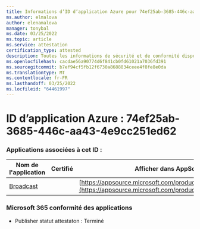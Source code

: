 ```yaml
---
title: Informations d’ID d’application Azure pour 74ef25ab-3685-446c-aa43-4e9cc251ed62
ms.author: elmalova
author: elenamalova
manager: tonybal
ms.date: 03/25/2022
ms.topic: article
ms.service: attestation
certification_type: attested
description: Toutes les informations de sécurité et de conformité disponibles pour 74ef25ab-3685-446c-aa43-4e9cc251ed62.
ms.openlocfilehash: cacdae56a90774d6f841cb0fd61021a7036fd391
ms.sourcegitcommit: b7ef94cf5fb12f6730a8688834ceee4f8fe8e0da
ms.translationtype: MT
ms.contentlocale: fr-FR
ms.lasthandoff: 03/25/2022
ms.locfileid: "64461997"
---
```

# <a name="azure-app-id-74ef25ab-3685-446c-aa43-4e9cc251ed62"></a>ID d’application Azure : 74ef25ab-3685-446c-aa43-4e9cc251ed62


### <a name="apps-associated-with-this-id"></a>Applications associées à cet ID :
| **Nom de l'application** | **Certifié** | **Afficher dans AppSource** |
|--------------|---------------|-----------------------|
| [Broadcast](../forward/WA200002697.md) |  | [https://appsource.microsoft.com/product/office/WA200002697](https://appsource.microsoft.com/product/office/WA200002697) |

### <a name="microsoft-365-app-compliance-status"></a>Microsoft 365 conformité des applications
- Publisher statut attestaton : Terminé
